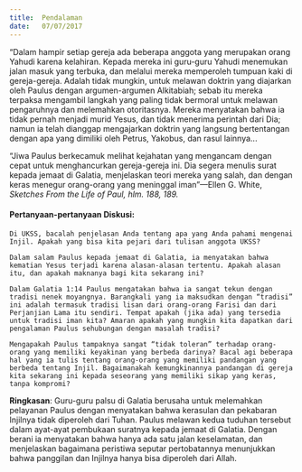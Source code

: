 ```yaml
---
title:  Pendalaman
date:   07/07/2017
---
```


“Dalam hampir setiap gereja ada beberapa anggota yang merupakan orang Yahudi karena kelahiran. Kepada mereka ini guru-guru Yahudi menemukan jalan masuk yang terbuka, dan melalui mereka memperoleh tumpuan kaki di gereja-gereja. Adalah tidak mungkin, untuk melawan doktrin yang diajarkan oleh Paulus dengan argumen-argumen Alkitabiah; sebab itu mereka terpaksa mengambil langkah yang paling tidak bermoral untuk melawan pengaruhnya dan melemahkan otoritasnya. Mereka menyatakan bahwa ia tidak pernah menjadi murid Yesus, dan tidak menerima perintah dari Dia; namun ia telah dianggap mengajarkan doktrin yang langsung bertentangan dengan apa yang dimiliki oleh Petrus, Yakobus, dan rasul lainnya...

“Jiwa Paulus berkecamuk melihat kejahatan yang mengancam dengan cepat untuk menghancurkan gereja-gereja ini. Dia segera menulis surat kepada jemaat di Galatia, menjelaskan teori mereka yang salah, dan dengan keras menegur orang-orang yang meninggal iman”—Ellen G. White, _Sketches From the Life of Paul, hlm. 188, 189._

#### Pertanyaan-pertanyaan Diskusi:

`Di UKSS, bacalah penjelasan Anda tentang apa yang Anda pahami mengenai Injil. Apakah yang bisa kita pejari dari tulisan anggota UKSS?`

`Dalam salam Paulus kepada jemaat di Galatia, ia menyatakan bahwa kematian Yesus terjadi karena alasan-alasan tertentu. Apakah alasan itu, dan apakah maknanya bagi kita sekarang ini?`

`Dalam Galatia 1:14 Paulus mengatakan bahwa ia sangat tekun dengan tradisi nenek moyangnya. Barangkali yang ia maksudkan dengan “tradisi” ini adalah termasuk tradisi lisan dari orang-orang Farisi dan dari Perjanjian Lama itu sendiri. Tempat apakah (jika ada) yang tersedia untuk tradisi iman kita? Amaran apakah yang mungkin kita dapatkan dari pengalaman Paulus sehubungan dengan masalah tradisi?`

`Mengapakah Paulus tampaknya sangat “tidak toleran” terhadap orang-orang yang memiliki keyakinan yang berbeda darinya? Bacal agi beberapa hal yang ia tulis tentang orang-orang yang memiliki pandangan yang berbeda tentang Injil. Bagaimanakah kemungkinannya pandangan di gereja kita sekarang ini kepada seseorang yang memiliki sikap yang keras, tanpa kompromi?`

**Ringkasan**: Guru-guru palsu di Galatia berusaha untuk melemahkan pelayanan Paulus dengan menyatakan bahwa kerasulan dan pekabaran Injilnya tidak diperoleh dari Tuhan. Paulus melawan kedua tuduhan tersebut dalam ayat-ayat pembukaan suratnya kepada jemaat di Galatia. Dengan berani ia menyatakan bahwa hanya ada satu jalan keselamatan, dan menjelaskan bagaimana peristiwa seputar pertobatannya menunjukkan bahwa panggilan dan Injilnya hanya bisa diperoleh dari Allah.
